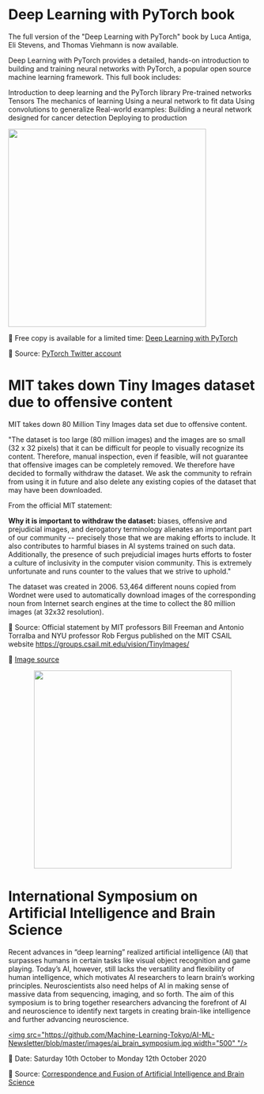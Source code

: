 # Deep Learning with PyTorch book
The full version of the "Deep Learning with PyTorch" book by Luca Antiga, Eli Stevens, and Thomas Viehmann is now available.

Deep Learning with PyTorch provides a detailed, hands-on introduction to building and training neural networks with PyTorch, a popular open source machine learning framework. This full book includes:

Introduction to deep learning and the PyTorch library
Pre-trained networks
Tensors
The mechanics of learning
Using a neural network to fit data
Using convolutions to generalize
Real-world examples: Building a neural network designed for cancer detection
Deploying to production

[<img src="https://github.com/Machine-Learning-Tokyo/AI-ML-Newsletter/blob/master/images/deep-learning-with-pytorch.png" width="400" />](https://pytorch.org/deep-learning-with-pytorch)

📌 Free copy is available for a limited time: [Deep Learning with PyTorch](https://pytorch.org/deep-learning-with-pytorch)

📌 Source: [PyTorch Twitter account](https://twitter.com/PyTorch/status/1280180078966530053?s=20)


# MIT takes down Tiny Images dataset due to offensive content

MIT takes down 80 Million Tiny Images data set due to offensive content.

"The dataset is too large (80 million images) and the images are so small (32 x 32 pixels) that it can be difficult for people to visually recognize its content. Therefore, manual inspection, even if feasible, will not guarantee that offensive images can be completely removed. We therefore have decided to formally withdraw the dataset. We ask the community to refrain from using it in future and also delete any existing copies of the dataset that may have been downloaded. 

From the official MIT statement:

**Why it is important to withdraw the dataset:** biases, offensive and prejudicial images, and derogatory terminology alienates an important part of our community -- precisely those that we are making efforts to include. It also contributes to harmful biases in AI systems trained on such data. Additionally, the presence of such prejudicial images hurts efforts to foster a culture of inclusivity in the computer vision community. This is extremely unfortunate and runs counter to the values that we strive to uphold."

The dataset was created in 2006. 53,464 different nouns copied from Wordnet were used to automatically download images of the corresponding noun from Internet search engines at the time to collect the 80 million images (at 32x32 resolution).


📌 Source: Official statement by MIT professors Bill Freeman and Antonio Torralba and NYU professor Rob Fergus published on the MIT CSAIL website https://groups.csail.mit.edu/vision/TinyImages/

📌 [Image source](https://venturebeat.com/2020/07/01/mit-takes-down-80-million-tiny-images-data-set-due-to-racist-and-offensive-content/)

[<p align="center"><img src="https://github.com/Machine-Learning-Tokyo/AI-ML-Newsletter/blob/master/images/tinyimages.png" width="400" /></p>](https://venturebeat.com/2020/07/01/mit-takes-down-80-million-tiny-images-data-set-due-to-racist-and-offensive-content/)

# International Symposium on Artificial Intelligence and Brain Science

Recent advances in “deep learning” realized artificial intelligence (AI) that surpasses humans in certain tasks like visual object recognition and game playing. Today’s AI, however, still lacks the versatility and flexibility of human intelligence, which motivates AI researchers to learn brain’s working principles. Neuroscientists also need helps of AI in making sense of massive data from sequencing, imaging, and so forth. The aim of this symposium is to bring together researchers advancing the forefront of AI and neuroscience to identify next targets in creating brain-like intelligence and further advancing neuroscience.


[<img src="https://github.com/Machine-Learning-Tokyo/AI-ML-Newsletter/blob/master/images/ai_brain_symposium.jpg width="500" "/>](http://www.brain-ai.jp/symposium2020/)


📌 Date: Saturday 10th October to Monday 12th October 2020

📌 Source: [Correspondence and Fusion of Artificial Intelligence and Brain Science](http://www.brain-ai.jp/symposium2020/)

